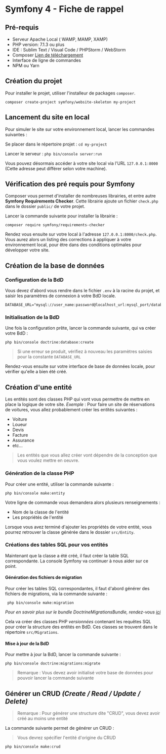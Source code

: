 # Symfony 4 - Fiche de rappel 

## Pré-requis

* Serveur Apache Local ( WAMP, MAMP, XAMP)
* PHP version: 7.1.3 ou plus
* IDE : Sublim Text / Visual Code / PHPStorm / WebStorm
* Composer [Lien de téléchargement](https://getcomposer.org/download/)
* Interface de ligne de commandes
* NPM ou Yarn

## Création du projet 

Pour installer le projet, utiliser l'installeur de packages `composer`.

`composer create-project symfony/website-skeleton my-project`

## Lancement du site en local
Pour simuler le site sur votre environnement local, lancer les commandes suivantes : 

Se placer dans le répertoire projet : `cd my-project`

Lancer le serveur : `php bin/console server:run`

Vous pouvez désormais accéder à votre site local via l'URL `127.0.0.1:8000` (Cette adresse peut différer selon votre machine).

## Vérification des pré requis pour Symfony
Composer vous permet d'installer de nombreuses librairies, et entre autre **Symfony Requirements Checker**.
Cette librairie ajoute un fichier `check.php` dans le dossier `public/` de votre projet.

Lancer la commande suivante pour installer la librairie : 
```
composer require symfony/requirements-checker
```

Rendez vous ensuite sur votre local à l'adresse `127.0.0.1:8000/check.php`.
Vous aurez alors un listing des corrections à appliquer à votre environnement local, pour être dans des conditions optimales pour développer votre site.

## Création de la base de données

### Configuration de la BdD
Vous devez d'abord vous rendre dans le fichier `.env` à la racine du projet, et saisir les paramètres de connexion à votre BdD locale.

```
DATABASE_URL="mysql://user_name:password@localhost_url:mysql_port/database_name"
```

### Initialisation de la BdD

Une fois la configuration prête, lancer la commande suivante, qui va créer votre BdD : 

```
php bin/console doctrine:database:create
```
> Si une erreur se produit, vérifiez à nouveau les paramètres saisies pour la constante `DATABASE_URL`

Rendez-vous ensuite sur votre interface de base de données locale, pour vérifier qu'elle a bien été créé.

## Création d'une entité

Les entités sont des classes PHP qui vont vous permettre de mettre en place la logique de votre site.
_Exemple_ : Pour faire un site de réservations de voitures, vous allez probablement créer les entités suivantes : 

* Voiture
* Loueur
* Devis
* Facture
* Assurance
* etc...

> Les entités que vous allez créer vont dépendre de la conception que vous voulez mettre en oeuvre.

### Génération de la classe PHP
Pour créer une entité, utiliser la commande suivante :
```
php bin/console make:entity
```

Votre ligne de commande vous demandera alors plusieurs renseignements :
* Nom de la classe de l'entité
* Les propriétés de l'entité

Lorsque vous avez terminé d'ajouter les propriétés de votre entité, vous pourrez retrouver la classe générée dans le dossier `src/Entity`.

### Créations des tables SQL pour vos entités

Maintenant que la classe a été créé, il faut créer la table SQL correspondante.
La console Symfony va continuer à nous aider sur ce point.

#### Génération des fichiers de migration

Pour créer les tables SQL correspondantes, il faut d'abord générer des fichiers de migrations, via la commande suivante :
```
 php bin/console make:migration 
```
*Pour en savoir plus sur le bundle DoctrineMigrationsBundle, rendez-vous [ici](https://symfony.com/doc/current/bundles/DoctrineMigrationsBundle/index.html)*

Cela va créer des classes PHP _versionnées_ contenant les requêtes SQL pour créer la structure des entités en BdD.
Ces classes se trouvent dans le répertoire `src/Migrations`.

#### Mise à jour de la BdD

Pour mettre à jour la BdD, lancer la commande suivante : 
```
php bin/console doctrine:migrations:migrate
``` 
> Remarque : Vous devez avoir initialisé votre base de données pour pouvoir lancer la commande suivante

## Générer un CRUD *(Create / Read / Update / Delete)*

> Remarque : Pour générer une structure dite "CRUD", vous devez avoir créé au moins une entité

La commande suivante permet de générer un CRUD : 
> Vous devrez spécifier l'entité d'origine du CRUD
```
php bin/console make:crud  
```

